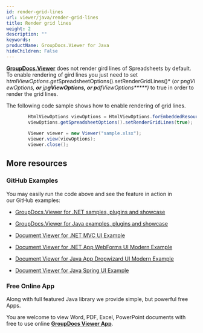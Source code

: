 ```yaml
---
id: render-grid-lines
url: viewer/java/render-grid-lines
title: Render grid lines
weight: 2
description: ""
keywords: 
productName: GroupDocs.Viewer for Java
hideChildren: False
---
```

[**GroupDocs.Viewer**](https://products.groupdocs.com/viewer/java) does not render gird lines of Spreadsheets by default. To enable rendering of gird lines you just need to set h*tmlViewOptions.get*SpreadsheetOptions().setRenderGridLines()* (*or* p*ngViewOptions, **or** jp**gViewOptions, ****or p******dfViewOptions*****)* to true in order to render the grid lines. 

The following code sample shows how to enable rendering of grid lines.

```csharp
        HtmlViewOptions viewOptions = HtmlViewOptions.forEmbeddedResources("page_{0}.html");
        viewOptions.getSpreadsheetOptions().setRenderGridLines(true);
 
        Viewer viewer = new Viewer("sample.xlsx");
        viewer.view(viewOptions);
        viewer.close();
```

## More resources

### GitHub Examples

You may easily run the code above and see the feature in action in our GitHub examples:

*   [GroupDocs.Viewer for .NET samples, plugins and showcase](https://github.com/groupdocs-viewer/GroupDocs.Viewer-for-.NET)
    
*   [GroupDocs.Viewer for Java examples, plugins and showcase](https://github.com/groupdocs-viewer/GroupDocs.Viewer-for-Java)
    
*   [Document Viewer for .NET MVC UI Example](https://github.com/groupdocs-viewer/GroupDocs.Viewer-for-.NET-MVC) 
    
*   [Document Viewer for .NET App WebForms UI Modern Example](https://github.com/groupdocs-viewer/GroupDocs.Viewer-for-.NET-WebForms)
    
*   [Document Viewer for Java App Dropwizard UI Modern Example](https://github.com/groupdocs-viewer/GroupDocs.Viewer-for-Java-Dropwizard)
    
*   [Document Viewer for Java Spring UI Example](https://github.com/groupdocs-viewer/GroupDocs.Viewer-for-Java-Spring)
    

### Free Online App

Along with full featured Java library we provide simple, but powerful free Apps.

You are welcome to view Word, PDF, Excel, PowerPoint documents with free to use online **[GroupDocs Viewer App](https://products.groupdocs.app/viewer)**.
